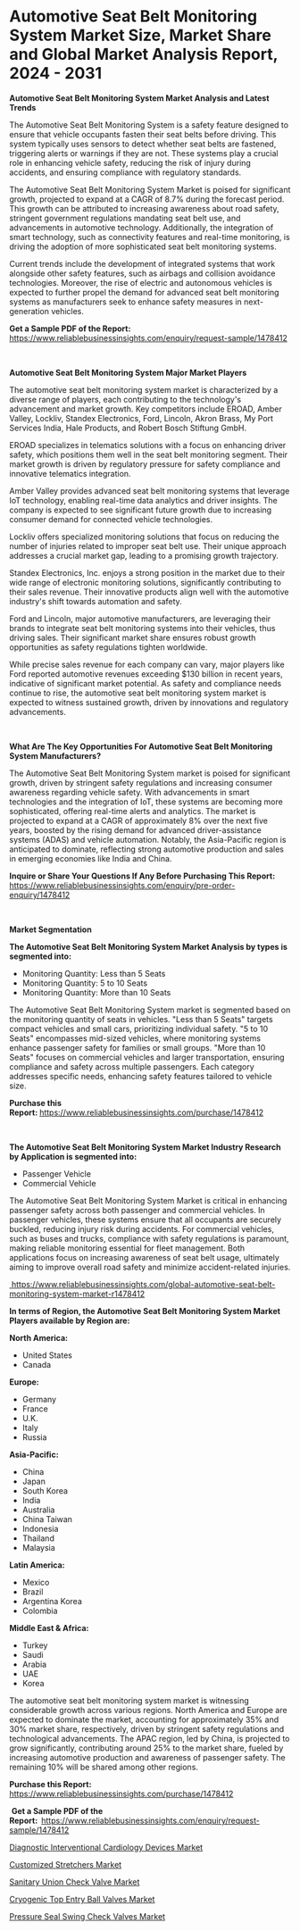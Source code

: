 <p><h1>Automotive Seat Belt Monitoring System Market Size, Market Share and Global Market Analysis Report, 2024 - 2031</h1></p><p><strong>Automotive Seat Belt Monitoring System Market Analysis and Latest Trends</strong></p>
<p><p>The Automotive Seat Belt Monitoring System is a safety feature designed to ensure that vehicle occupants fasten their seat belts before driving. This system typically uses sensors to detect whether seat belts are fastened, triggering alerts or warnings if they are not. These systems play a crucial role in enhancing vehicle safety, reducing the risk of injury during accidents, and ensuring compliance with regulatory standards.</p><p>The Automotive Seat Belt Monitoring System Market is poised for significant growth, projected to expand at a CAGR of 8.7% during the forecast period. This growth can be attributed to increasing awareness about road safety, stringent government regulations mandating seat belt use, and advancements in automotive technology. Additionally, the integration of smart technology, such as connectivity features and real-time monitoring, is driving the adoption of more sophisticated seat belt monitoring systems.</p><p>Current trends include the development of integrated systems that work alongside other safety features, such as airbags and collision avoidance technologies. Moreover, the rise of electric and autonomous vehicles is expected to further propel the demand for advanced seat belt monitoring systems as manufacturers seek to enhance safety measures in next-generation vehicles.</p></p>
<p><strong>Get a Sample PDF of the Report:&nbsp;</strong> <a href="https://www.reliablebusinessinsights.com/enquiry/request-sample/1478412?utm_campaign=1113&utm_medium=2&utm_source=Github&utm_content=ia&utm_term=12102024&utm_id=automotive-seat-belt-monitoring-system">https://www.reliablebusinessinsights.com/enquiry/request-sample/1478412</a></p>
<p>&nbsp;</p>
<p><strong>Automotive Seat Belt Monitoring System Major Market Players</strong></p>
<p><p>The automotive seat belt monitoring system market is characterized by a diverse range of players, each contributing to the technology's advancement and market growth. Key competitors include EROAD, Amber Valley, Lockliv, Standex Electronics, Ford, Lincoln, Akron Brass, My Port Services India, Hale Products, and Robert Bosch Stiftung GmbH.</p><p>EROAD specializes in telematics solutions with a focus on enhancing driver safety, which positions them well in the seat belt monitoring segment. Their market growth is driven by regulatory pressure for safety compliance and innovative telematics integration.</p><p>Amber Valley provides advanced seat belt monitoring systems that leverage IoT technology, enabling real-time data analytics and driver insights. The company is expected to see significant future growth due to increasing consumer demand for connected vehicle technologies.</p><p>Lockliv offers specialized monitoring solutions that focus on reducing the number of injuries related to improper seat belt use. Their unique approach addresses a crucial market gap, leading to a promising growth trajectory.</p><p>Standex Electronics, Inc. enjoys a strong position in the market due to their wide range of electronic monitoring solutions, significantly contributing to their sales revenue. Their innovative products align well with the automotive industry's shift towards automation and safety.</p><p>Ford and Lincoln, major automotive manufacturers, are leveraging their brands to integrate seat belt monitoring systems into their vehicles, thus driving sales. Their significant market share ensures robust growth opportunities as safety regulations tighten worldwide.</p><p>While precise sales revenue for each company can vary, major players like Ford reported automotive revenues exceeding $130 billion in recent years, indicative of significant market potential. As safety and compliance needs continue to rise, the automotive seat belt monitoring system market is expected to witness sustained growth, driven by innovations and regulatory advancements.</p></p>
<p>&nbsp;</p>
<p><strong>What Are The Key Opportunities For Automotive Seat Belt Monitoring System Manufacturers?</strong></p>
<p><p>The Automotive Seat Belt Monitoring System market is poised for significant growth, driven by stringent safety regulations and increasing consumer awareness regarding vehicle safety. With advancements in smart technologies and the integration of IoT, these systems are becoming more sophisticated, offering real-time alerts and analytics. The market is projected to expand at a CAGR of approximately 8% over the next five years, boosted by the rising demand for advanced driver-assistance systems (ADAS) and vehicle automation. Notably, the Asia-Pacific region is anticipated to dominate, reflecting strong automotive production and sales in emerging economies like India and China.</p></p>
<p><strong>Inquire or Share Your Questions If Any Before Purchasing This Report:</strong> <a href="https://www.reliablebusinessinsights.com/enquiry/pre-order-enquiry/1478412?utm_campaign=1113&utm_medium=2&utm_source=Github&utm_content=ia&utm_term=12102024&utm_id=automotive-seat-belt-monitoring-system">https://www.reliablebusinessinsights.com/enquiry/pre-order-enquiry/1478412</a></p>
<p>&nbsp;</p>
<p><strong>Market Segmentation</strong></p>
<p><strong>The Automotive Seat Belt Monitoring System Market Analysis by types is segmented into:</strong></p>
<p><ul><li>Monitoring Quantity: Less than 5 Seats</li><li>Monitoring Quantity: 5 to 10 Seats</li><li>Monitoring Quantity: More than 10 Seats</li></ul></p>
<p><p>The Automotive Seat Belt Monitoring System market is segmented based on the monitoring quantity of seats in vehicles. "Less than 5 Seats" targets compact vehicles and small cars, prioritizing individual safety. "5 to 10 Seats" encompasses mid-sized vehicles, where monitoring systems enhance passenger safety for families or small groups. "More than 10 Seats" focuses on commercial vehicles and larger transportation, ensuring compliance and safety across multiple passengers. Each category addresses specific needs, enhancing safety features tailored to vehicle size.</p></p>
<p><strong>Purchase this Report:&nbsp;</strong><a href="https://www.reliablebusinessinsights.com/purchase/1478412?utm_campaign=1113&utm_medium=2&utm_source=Github&utm_content=ia&utm_term=12102024&utm_id=automotive-seat-belt-monitoring-system">https://www.reliablebusinessinsights.com/purchase/1478412</a></p>
<p>&nbsp;</p>
<p><strong>The Automotive Seat Belt Monitoring System Market Industry Research by Application is segmented into:</strong></p>
<p><ul><li>Passenger Vehicle</li><li>Commercial Vehicle</li></ul></p>
<p><p>The Automotive Seat Belt Monitoring System Market is critical in enhancing passenger safety across both passenger and commercial vehicles. In passenger vehicles, these systems ensure that all occupants are securely buckled, reducing injury risk during accidents. For commercial vehicles, such as buses and trucks, compliance with safety regulations is paramount, making reliable monitoring essential for fleet management. Both applications focus on increasing awareness of seat belt usage, ultimately aiming to improve overall road safety and minimize accident-related injuries.</p></p>
<p><a href="https://www.reliablebusinessinsights.com/global-automotive-seat-belt-monitoring-system-market-r1478412?utm_campaign=1113&utm_medium=2&utm_source=Github&utm_content=ia&utm_term=12102024&utm_id=automotive-seat-belt-monitoring-system">&nbsp;https://www.reliablebusinessinsights.com/global-automotive-seat-belt-monitoring-system-market-r1478412</a></p>
<p><strong>In terms of Region, the Automotive Seat Belt Monitoring System Market Players available by Region are:</strong></p>
<p>
    <p> <strong> North America: </strong>
        <ul>
            <li>United States</li>
            <li>Canada</li>
        </ul>
        </p> 
    <p> <strong> Europe: </strong>
        <ul>
            <li>Germany</li>
            <li>France</li>
            <li>U.K.</li>
            <li>Italy</li>
            <li>Russia</li>
        </ul>
        </p> 
    <p> <strong> Asia-Pacific: </strong>
        <ul>
            <li>China</li>
            <li>Japan</li>
            <li>South Korea</li>
            <li>India</li>
            <li>Australia</li>
            <li>China Taiwan</li>
            <li>Indonesia</li>
            <li>Thailand</li>
            <li>Malaysia</li>
        </ul>
        </p> 
    <p> <strong> Latin America: </strong>
        <ul>
            <li>Mexico</li>
            <li>Brazil</li>
            <li>Argentina Korea</li>
            <li>Colombia</li>
        </ul>
        </p> 
    <p> <strong> Middle East & Africa: </strong>
        <ul>
            <li>Turkey</li>
            <li>Saudi</li>
            <li>Arabia</li>
            <li>UAE</li>
            <li>Korea</li>
        </ul>
    </p>
    </p>
<p><p>The automotive seat belt monitoring system market is witnessing considerable growth across various regions. North America and Europe are expected to dominate the market, accounting for approximately 35% and 30% market share, respectively, driven by stringent safety regulations and technological advancements. The APAC region, led by China, is projected to grow significantly, contributing around 25% to the market share, fueled by increasing automotive production and awareness of passenger safety. The remaining 10% will be shared among other regions.</p></p>
<p><strong>Purchase this Report: </strong><a href="https://www.reliablebusinessinsights.com/purchase/1478412?utm_campaign=1113&utm_medium=2&utm_source=Github&utm_content=ia&utm_term=12102024&utm_id=automotive-seat-belt-monitoring-system">https://www.reliablebusinessinsights.com/purchase/1478412</a></p>
<p>&nbsp;<strong>Get a Sample PDF of the Report:&nbsp;&nbsp;</strong><a href="https://www.reliablebusinessinsights.com/enquiry/request-sample/1478412?utm_campaign=1113&utm_medium=2&utm_source=Github&utm_content=ia&utm_term=12102024&utm_id=automotive-seat-belt-monitoring-system">https://www.reliablebusinessinsights.com/enquiry/request-sample/1478412</a></p>
<p><strong></strong></p>
<p><p><a href="https://github.com/ChiragRp1/Market-Research-Report-List-6/blob/main/diagnostic-interventional-cardiology-devices-market.md?utm_campaign=1113&utm_medium=2&utm_source=Github&utm_content=ia&utm_term=12102024&utm_id=automotive-seat-belt-monitoring-system">Diagnostic Interventional Cardiology Devices Market</a></p><p><a href="https://github.com/KamrulHadi87/Market-Research-Report-List-1/blob/main/customized-stretchers-market.md?utm_campaign=1113&utm_medium=2&utm_source=Github&utm_content=ia&utm_term=12102024&utm_id=automotive-seat-belt-monitoring-system">Customized Stretchers Market</a></p><p><a href="https://www.linkedin.com/pulse/emerging-sanitary-union-check-valve-market-opportunities-ykute?utm_campaign=1113&utm_medium=2&utm_source=Github&utm_content=ia&utm_term=12102024&utm_id=automotive-seat-belt-monitoring-system">Sanitary Union Check Valve Market</a></p><p><a href="https://www.linkedin.com/pulse/cryogenic-top-entry-ball-valves-market-investigation-industry-msshe?utm_campaign=1113&utm_medium=2&utm_source=Github&utm_content=ia&utm_term=12102024&utm_id=automotive-seat-belt-monitoring-system">Cryogenic Top Entry Ball Valves Market</a></p><p><a href="https://www.linkedin.com/pulse/global-pressure-seal-swing-check-valves-market-sector2024-86faf?utm_campaign=1113&utm_medium=2&utm_source=Github&utm_content=ia&utm_term=12102024&utm_id=automotive-seat-belt-monitoring-system">Pressure Seal Swing Check Valves Market</a></p></p>